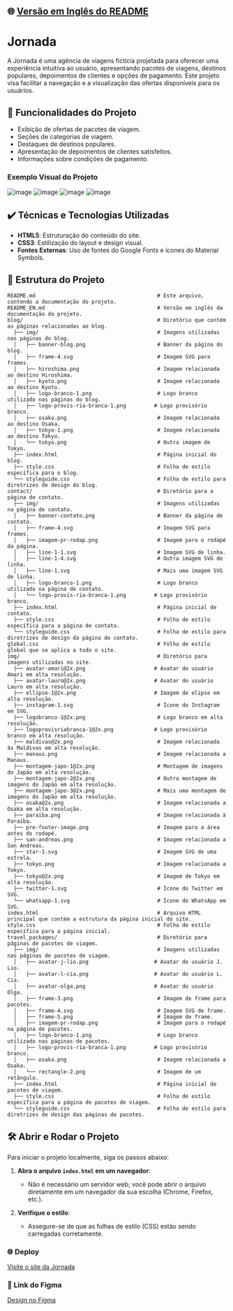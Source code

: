 ## 🌐 [Versão em Inglês do README](README_EN.md)

# Jornada

A Jornada é uma agência de viagens fictícia projetada para oferecer uma experiência intuitiva ao usuário, apresentando pacotes de viagens, destinos populares, depoimentos de clientes e opções de pagamento. Este projeto visa facilitar a navegação e a visualização das ofertas disponíveis para os usuários.

## 🔨 Funcionalidades do Projeto

- Exibição de ofertas de pacotes de viagem.
- Seções de categorias de viagem.
- Destaques de destinos populares.
- Apresentação de depoimentos de clientes satisfeitos.
- Informações sobre condições de pagamento.

### Exemplo Visual do Projeto

![image](https://github.com/user-attachments/assets/0dadd5da-f142-411a-8777-4777bcf70550)
![image](https://github.com/user-attachments/assets/c1524b5e-905f-40fe-aa3b-3b27f5edb906)
![image](https://github.com/user-attachments/assets/142b875f-cb3a-443a-959a-775f57b96825)
![image](https://github.com/user-attachments/assets/a0ee9553-73b1-45e8-bec7-a96a8cf1d69c)

## ✔️ Técnicas e Tecnologias Utilizadas

- **HTML5**: Estruturação do conteúdo do site.
- **CSS3**: Estilização do layout e design visual.
- **Fontes Externas**: Uso de fontes do Google Fonts e ícones do Material Symbols.

## 📁 Estrutura do Projeto

```plaintext
README.md                                       # Este arquivo, contendo a documentação do projeto.
README_EN.md                                    # Versão em inglês da documentação do projeto.
blog/                                           # Diretório que contém as páginas relacionadas ao blog.
  ├── img/                                      # Imagens utilizadas nas páginas do blog.
  │   ├── banner-blog.png                       # Banner da página do blog.
  │   ├── frame-4.svg                           # Imagem SVG para frames.
  │   ├── hiroshima.png                         # Imagem relacionada ao destino Hiroshima.
  │   ├── kyoto.png                             # Imagem relacionada ao destino Kyoto.
  │   ├── logo-branco-1.png                     # Logo branco utilizado nas páginas do blog.
  │   ├── logo-provis-ria-branca-1.png         # Logo provisório branco.
  │   ├── osaka.png                             # Imagem relacionada ao destino Osaka.
  │   ├── tokyo-1.png                           # Imagem relacionada ao destino Tokyo.
  │   └── tokyo.png                             # Outra imagem de Tokyo.
  ├── index.html                                # Página inicial do blog.
  ├── style.css                                 # Folha de estilo específica para o blog.
  └── styleguide.css                            # Folha de estilo para diretrizes de design do blog.
contact/                                        # Diretório para a página de contato.
  ├── img/                                      # Imagens utilizadas na página de contato.
  │   ├── banner-contato.png                    # Banner da página de contato.
  │   ├── frame-4.svg                           # Imagem SVG para frames.
  │   ├── imagem-pr-rodap.png                   # Imagem para o rodapé da página.
  │   ├── line-1-1.svg                          # Imagem SVG de linha.
  │   ├── line-1-4.svg                          # Outra imagem SVG de linha.
  │   ├── line-1.svg                            # Mais uma imagem SVG de linha.
  │   ├── logo-branco-1.png                     # Logo branco utilizado na página de contato.
  │   └── logo-provis-ria-branca-1.png         # Logo provisório branco.
  ├── index.html                                # Página inicial de contato.
  ├── style.css                                 # Folha de estilo específica para a página de contato.
  └── styleguide.css                            # Folha de estilo para diretrizes de design da página de contato.
global.css                                      # Folha de estilo global que se aplica a todo o site.
img/                                            # Diretório para imagens utilizadas no site.
  ├── avatar-amari@2x.png                      # Avatar do usuário Amari em alta resolução.
  ├── avatar-lauro@2x.png                      # Avatar do usuário Lauro em alta resolução.
  ├── ellipse-1@2x.png                         # Imagem de elipse em alta resolução.
  ├── instagram-1.svg                           # Ícone do Instagram em SVG.
  ├── logobranco-1@2x.png                       # Logo branco em alta resolução.
  ├── logoprovisriabranca-1@2x.png             # Logo provisório branco em alta resolução.
  ├── maldivas@2x.png                           # Imagem relacionada às Maldivas em alta resolução.
  ├── manaus.png                                # Imagem relacionada a Manaus.
  ├── montagem-japo-1@2x.png                    # Montagem de imagens do Japão em alta resolução.
  ├── montagem-japo-2@2x.png                    # Outra montagem de imagens do Japão em alta resolução.
  ├── montagem-japo-3@2x.png                    # Mais uma montagem de imagens do Japão em alta resolução.
  ├── osaka@2x.png                              # Imagem relacionada a Osaka em alta resolução.
  ├── paraiba.png                               # Imagem relacionada à Paraíba.
  ├── pre-footer-image.png                      # Imagem para a área antes do rodapé.
  ├── san-andreas.png                           # Imagem relacionada a San Andreas.
  ├── star-1.svg                                # Imagem SVG de uma estrela.
  ├── tokyo.png                                 # Imagem relacionada a Tokyo.
  ├── tokyo@2x.png                              # Imagem de Tokyo em alta resolução.
  ├── twitter-1.svg                             # Ícone do Twitter em SVG.
  └── whatsapp-1.svg                            # Ícone do WhatsApp em SVG.
index.html                                      # Arquivo HTML principal que contém a estrutura da página inicial do site.
style.css                                       # Folha de estilo específica para a página inicial.
travel_packages/                                # Diretório para páginas de pacotes de viagem.
  ├── img/                                      # Imagens utilizadas nas páginas de pacotes de viagem.
  │   ├── avatar-j-lio.png                     # Avatar do usuário J. Lio.
  │   ├── avatar-l-cia.png                     # Avatar do usuário L. Cia.
  │   ├── avatar-olga.png                      # Avatar do usuário Olga.
  │   ├── frame-3.png                           # Imagem de frame para pacotes.
  │   ├── frame-4.svg                           # Imagem SVG de frame.
  │   ├── frame-5.png                           # Imagem de frame.
  │   ├── imagem-pr-rodap.png                   # Imagem para o rodapé na página de pacotes.
  │   ├── logo-branco-1.png                     # Logo branco utilizado nas páginas de pacotes.
  │   ├── logo-provis-ria-branca-1.png         # Logo provisório branco.
  │   ├── osaka.png                             # Imagem relacionada a Osaka.
  │   └── rectangle-2.png                       # Imagem de um retângulo.
  ├── index.html                                # Página inicial de pacotes de viagem.
  ├── style.css                                 # Folha de estilo específica para a página de pacotes de viagem.
  └── styleguide.css                            # Folha de estilo para diretrizes de design das páginas de pacotes.
```

## 🛠️ Abrir e Rodar o Projeto

Para iniciar o projeto localmente, siga os passos abaixo:

1. **Abra o arquivo `index.html` em um navegador**:
   - Não é necessário um servidor web; você pode abrir o arquivo diretamente em um navegador da sua escolha (Chrome, Firefox, etc.).

2. **Verifique o estilo**:
   - Assegure-se de que as folhas de estilo (CSS) estão sendo carregadas corretamente.

### 🌐 Deploy
[Visite o site da Jornada](https://lipelacross.github.io/Oracle-Next-Education-Generative-AI-in-the-Front-end/)

### 🎨 Link do Figma 
[Design no Figma](https://www.figma.com/design/vyDljuCQSOaZWXYNJMAijx/IA-no-Front-end---Jornada-Viagens?node-id=0-1&t=xPm8aNzBUKgKIpPk-1)
